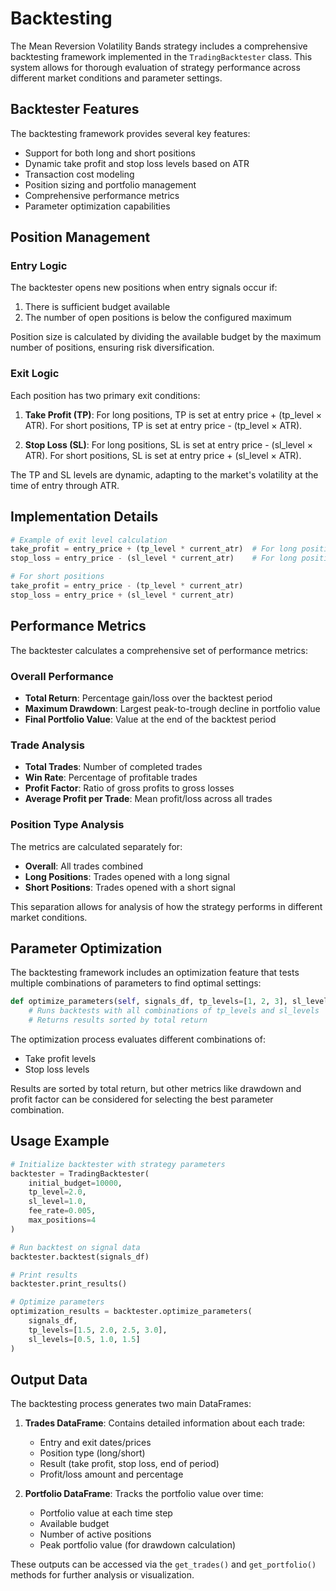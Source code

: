 # Backtesting

The Mean Reversion Volatility Bands strategy includes a comprehensive backtesting framework implemented in the `TradingBacktester` class. This system allows for thorough evaluation of strategy performance across different market conditions and parameter settings.

## Backtester Features

The backtesting framework provides several key features:

- Support for both long and short positions
- Dynamic take profit and stop loss levels based on ATR
- Transaction cost modeling
- Position sizing and portfolio management
- Comprehensive performance metrics
- Parameter optimization capabilities

## Position Management

### Entry Logic

The backtester opens new positions when entry signals occur if:

1. There is sufficient budget available
2. The number of open positions is below the configured maximum

Position size is calculated by dividing the available budget by the maximum number of positions, ensuring risk diversification.

### Exit Logic

Each position has two primary exit conditions:

1. **Take Profit (TP)**: For long positions, TP is set at entry price + (tp_level × ATR). For short positions, TP is set at entry price - (tp_level × ATR).

2. **Stop Loss (SL)**: For long positions, SL is set at entry price - (sl_level × ATR). For short positions, SL is set at entry price + (sl_level × ATR).

The TP and SL levels are dynamic, adapting to the market's volatility at the time of entry through ATR.

## Implementation Details

```python
# Example of exit level calculation
take_profit = entry_price + (tp_level * current_atr)  # For long positions
stop_loss = entry_price - (sl_level * current_atr)    # For long positions

# For short positions
take_profit = entry_price - (tp_level * current_atr)
stop_loss = entry_price + (sl_level * current_atr)
```

## Performance Metrics

The backtester calculates a comprehensive set of performance metrics:

### Overall Performance

- **Total Return**: Percentage gain/loss over the backtest period
- **Maximum Drawdown**: Largest peak-to-trough decline in portfolio value
- **Final Portfolio Value**: Value at the end of the backtest period

### Trade Analysis

- **Total Trades**: Number of completed trades
- **Win Rate**: Percentage of profitable trades
- **Profit Factor**: Ratio of gross profits to gross losses
- **Average Profit per Trade**: Mean profit/loss across all trades

### Position Type Analysis

The metrics are calculated separately for:

- **Overall**: All trades combined
- **Long Positions**: Trades opened with a long signal
- **Short Positions**: Trades opened with a short signal

This separation allows for analysis of how the strategy performs in different market conditions.

## Parameter Optimization

The backtesting framework includes an optimization feature that tests multiple combinations of parameters to find optimal settings:

```python
def optimize_parameters(self, signals_df, tp_levels=[1, 2, 3], sl_levels=[0.5, 1, 1.5]):
    # Runs backtests with all combinations of tp_levels and sl_levels
    # Returns results sorted by total return
```

The optimization process evaluates different combinations of:

- Take profit levels
- Stop loss levels

Results are sorted by total return, but other metrics like drawdown and profit factor can be considered for selecting the best parameter combination.

## Usage Example

```python
# Initialize backtester with strategy parameters
backtester = TradingBacktester(
    initial_budget=10000,
    tp_level=2.0,
    sl_level=1.0,
    fee_rate=0.005,
    max_positions=4
)

# Run backtest on signal data
backtester.backtest(signals_df)

# Print results
backtester.print_results()

# Optimize parameters
optimization_results = backtester.optimize_parameters(
    signals_df,
    tp_levels=[1.5, 2.0, 2.5, 3.0],
    sl_levels=[0.5, 1.0, 1.5]
)
```

## Output Data

The backtesting process generates two main DataFrames:

1. **Trades DataFrame**: Contains detailed information about each trade:
   - Entry and exit dates/prices
   - Position type (long/short)
   - Result (take profit, stop loss, end of period)
   - Profit/loss amount and percentage

2. **Portfolio DataFrame**: Tracks the portfolio value over time:
   - Portfolio value at each time step
   - Available budget
   - Number of active positions
   - Peak portfolio value (for drawdown calculation)

These outputs can be accessed via the `get_trades()` and `get_portfolio()` methods for further analysis or visualization.